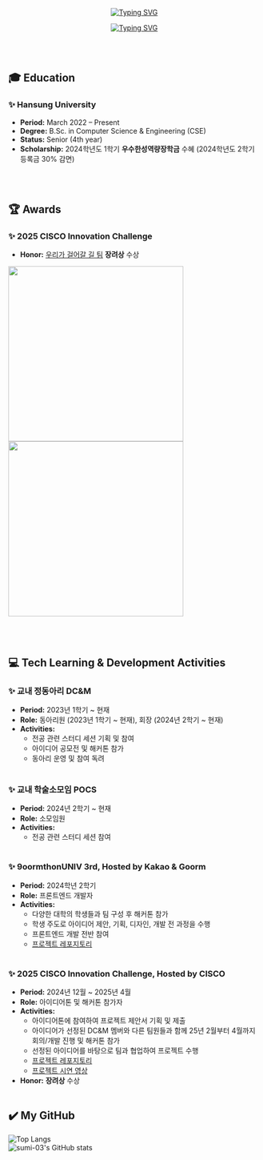 <div align="center"> 
 
[![Typing SVG](https://readme-typing-svg.herokuapp.com?font=Caveat&color=585858&size=45&center=true&vCenter=true&width=1000&height=53&lines=%E3%80%80%E3%80%80+If+you+can+dream+it,+you+can+do+it.+%E3%80%80%E3%80%80)](https://git.io/typing-svg)

[![Typing SVG](https://readme-typing-svg.herokuapp.com?font=Diphylleia&color=CD5C5C&size=60&center=true&vCenter=true&width=1000&height=53&lines=%E3%80%80%E3%80%80+Hi,+I'm+Sumi+Lim!+%E3%80%80%E3%80%80)](https://git.io/typing-svg)

</div>

<br><br>

<div align="left"> 

## 🎓 Education

### ✨ Hansung University
- **Period:** March 2022 – Present
- **Degree:** B.Sc. in Computer Science & Engineering (CSE)
- **Status:** Senior (4th year)
- **Scholarship:** 2024학년도 1학기 **우수한성역량장학금** 수혜 (2024학년도 2학기 등록금 30% 감면)

<br><br>

## 🏆 Awards

### ✨ 2025 CISCO Innovation Challenge
- **Honor:** [우리가 걸어갈 길 팀](https://github.com/HSU-ThePathWeAreGoingToWalk) **장려상** 수상
<img src="https://github.com/user-attachments/assets/c0a5227d-c982-47b4-84a8-5cd8ed386fad" height="350px">
<img src="https://github.com/user-attachments/assets/219b1d33-a549-4e25-8f5a-8103c603ea07" height="350px">

<br><br>

## 💻 Tech Learning & Development Activities
### ✨ 교내 정동아리 DC&M
- **Period:** 2023년 1학기 ~ 현재
- **Role:** 동아리원 (2023년 1학기 ~ 현재), 회장 (2024년 2학기 ~ 현재)
- **Activities:** <br>
  - 전공 관련 스터디 세션 기획 및 참여 <br>
  - 아이디어 공모전 및 해커톤 참가 <br>
  - 동아리 운영 및 참여 독려 <br><br>

### ✨ 교내 학술소모임 POCS
- **Period:** 2024년 2학기 ~ 현재
- **Role:** 소모임원
- **Activities:** <br>
  - 전공 관련 스터디 세션 참여 <br><br>

### ✨ 9oormthonUNIV 3rd, Hosted by Kakao & Goorm
- **Period:** 2024학년 2학기
- **Role:** 프론트엔드 개발자
- **Activities:** <br>
  - 다양한 대학의 학생들과 팀 구성 후 해커톤 참가 <br>
  - 학생 주도로 아이디어 제안, 기획, 디자인, 개발 전 과정을 수행 <br>
  - 프론트엔드 개발 전반 참여 <br>
  - [프로젝트 레포지토리](https://github.com/9oormthon-univ/2024_DANPOONG_TEAM_18_FE)  <br><br>

### ✨ 2025 CISCO Innovation Challenge, Hosted by CISCO
- **Period:** 2024년 12월 ~ 2025년 4월
- **Role:** 아이디어톤 및 해커톤 참가자
- **Activities:** <br>
  - 아이디어톤에 참여하여 프로젝트 제안서 기획 및 제출 <br>
  - 아이디어가 선정된 DC&M 멤버와 다른 팀원들과 함께 25년 2월부터 4월까지 회의/개발 진행 및 해커톤 참가 <br>
  - 선정된 아이디어를 바탕으로 팀과 협업하여 프로젝트 수행 <br>
  - [프로젝트 레포지토리](https://github.com/HSU-ThePathWeAreGoingToWalk) <br>
  - [프로젝트 시연 영상](https://www.youtube.com/watch?v=U0sf83A_tq0) <br>
- **Honor:** **장려상** 수상 <br><br>

## ✔️ My GitHub

![Top Langs](https://github-readme-stats.vercel.app/api/top-langs/?username=sumi-03\&langs_count=5&layout=donut&bg_color=ededed&icon_color=cd5c5c&text_color=000000&title_color=585858) <br>
![sumi-03's GitHub stats](https://github-readme-stats.vercel.app/api?username=sumi-03\&rank_icon=github&bg_color=ededed&icon_color=cd5c5c&text_color=000000&title_color=585858&show_icons=true)
<br>


</div>
